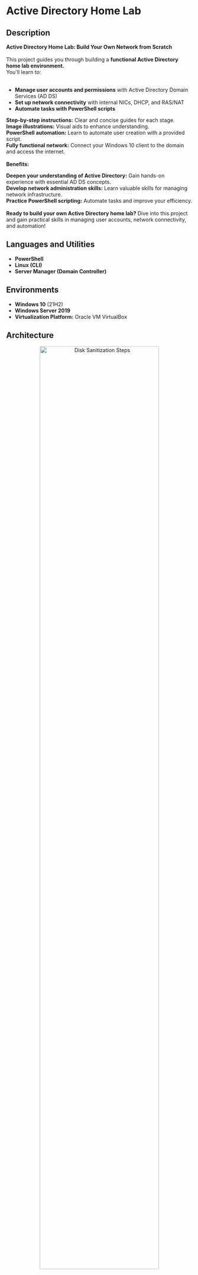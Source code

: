 <h1>Active Directory Home Lab</h1>

<!-- ### [YouTube Demonstration](https://youtu.be/7eJexJVCqJo) -->

<h2>Description</h2>
<b>Active Directory Home Lab: Build Your Own Network from Scratch</b>
 <br/>
 <br/>
This project guides you through building a <b>functional Active Directory home lab environment.</b> <br/>You'll learn to:<br/>
<br/>

- <b>Manage user accounts and permissions</b> with Active Directory Domain Services (AD DS)<br/>
- <b>Set up network connectivity</b> with internal NICs, DHCP, and RAS/NAT<br/>
- <b>Automate tasks with PowerShell scripts</b><br/>


<b>Step-by-step instructions:</b> Clear and concise guides for each stage.<br/>
<b>Image illustrations:</b> Visual aids to enhance understanding.<br/>
<b>PowerShell automation:</b> Learn to automate user creation with a provided script.<br/>
<b>Fully functional network:</b> Connect your Windows 10 client to the domain and access the internet.<br/>
<br/>
<b>Benefits:</b><br/>

<b>Deepen your understanding of Active Directory:</b> Gain hands-on experience with essential AD DS concepts.<br/>
<b>Develop network administration skills:</b> Learn valuable skills for managing network infrastructure.<br/>
<b>Practice PowerShell scripting:</b> Automate tasks and improve your efficiency.<br/>
<br/>
<b>Ready to build your own Active Directory home lab?</b> Dive into this project and gain practical skills in managing user accounts, network connectivity, and automation!<br/>

<h2>Languages and Utilities</h2>

- <b>PowerShell</b>
- <b>Linux (CLI)</b>
- <b>Server Manager (Domain Controller)</b>

<h2>Environments</h2>

 - <b>Windows 10</b> (21H2)
 - <b>Windows Server 2019</b>
 - <b>Virtualization Platform:</b> Oracle VM VirtualBox

<h2>Architecture</h2>
<p align="center">
<img src="https://i.imgur.com/B8c8teJ.png" height="80%" width="80%" alt="Disk Sanitization Steps"/>
<h2>Program walk-through</h2>
<ul>
  <li><b>Prerequisites & Basic Installation:</b></li>
</ul>

VirtualBox Installation & Setup: <br/>
<br/>
<p align="left">
<img src="https://i.imgur.com/o7WZbRL.png" height="50%" width="50%" alt="Disk Sanitization Steps"/>
<img src="https://i.imgur.com/fLR3fMO.png" height="45%" width="45%" alt="Disk Sanitization Steps"/> <br/>
<br/>
Setting up Internal NIC (Network Interface Cards) for WindowsServer2019: <br/>
<br/>
<img src="https://i.imgur.com/OLOXuyU.png" height="80%" width="80%" alt="Disk Sanitization Steps"/>
<br/>
<br/>

<ul>
  <li><b>Setting up AD DS (Active Directory Domain Service):</b></li>
</ul>
AD DS Installation: <br/>
<br/>
<img src="https://i.imgur.com/f5X8I7x.png" height="80%" width="80%" alt="Disk Sanitization Steps"/>
<br/>
AD DS a-aparulekar: <br/>
<br/>
</ul>
<img src="https://i.imgur.com/ohrnyKn.png" height="80%" width="80%" alt="Disk Sanitization Steps"/>
<br/>

<ul>
  <li><b>Setting up RAS / NAT:</b></li>
</ul>
Remote Access Service / Network Address Translation <br/>
Purpose of RAS/NAT is to allow a Windows 10 client to be on the private virtual network & still be able to access the internet through the Domain Controller.  <br/>
<br/>
RAS / NAT Installation: <br/>
<br/>
<img src="https://i.imgur.com/Aom9nDs.png" height="80%" width="80%" alt="Disk Sanitization Steps"/>
<br/>
RAS / NAT is Configured & Up: <br/>
<br/>
</ul>
<img src="https://i.imgur.com/G0troom.png" height="80%" width="80%" alt="Disk Sanitization Steps"/>
<br/>
<br/>

<ul>
  <li><b>Setting up DHCP Server:</b></li>
</ul>
Dynamic Host Configuration Protocol <br/>
DHCP allow our Windows 10 client to get an IP address that will let them get on the internet.<br/>
<br/>
DHCP Server Installation: <br/>
<br/>
<img src="https://i.imgur.com/YtatSd1.png" height="80%" width="80%" alt="Disk Sanitization Steps"/>
<br/>
DHCP is Configured & Up: <br/>
<br/>
</ul>
<img src="https://i.imgur.com/8rDEHy7.png" height="80%" width="80%" alt="Disk Sanitization Steps"/>
<br/>
<br/>

<ul>
  <li><b>PowerShell Script:</b></li>
</ul>
PowerShell script is attached <br/>
This PowerShell script generates 1000+ names for our dummy users<br/>
<br/>
<pre>
<code>
Set-ExecutionPolicy Unrestricted
</code>
</pre>

<br/>
<img src="https://i.imgur.com/tjRYroW.png" height="80%" width="80%" alt="Disk Sanitization Steps"/>
<br/>

<ul>
  <li><b>Windows 10 Client Installation:</b></li>
</ul>
For Internal Network only.<br/>
<br/>
<img src="https://i.imgur.com/N5zzPRy.png" height="80%" width="80%" alt="Disk Sanitization Steps"/>
<br/>

Our Network Infrastructure is working properly:<br/>
<br/>
<img src="https://i.imgur.com/gHnNp0T.png" height="80%" width="80%" alt="Disk Sanitization Steps"/>
<br/>

We have 1 lease from our client computer(in Domain Controller):<br/>
<br/>
<img src="https://i.imgur.com/fiqQmay.png" height="80%" width="80%" alt="Disk Sanitization Steps"/>
<br/>

Computer is listed in Active Directory:<br/>
<br/>
<img src="https://i.imgur.com/jUX5qYj.png" height="80%" width="80%" alt="Disk Sanitization Steps"/>
<br/>

Logged In successfully in one of the users:<br/>
<br/>
Example 01:<br/>
<br/>
<img src="https://i.imgur.com/sLx7LkH.png" height="80%" width="80%" alt="Disk Sanitization Steps"/>
<br/>


Example 02:<br/>
<br/>
<img src="https://i.imgur.com/su7kRFx.png" height="80%" width="80%" alt="Disk Sanitization Steps"/><br/>
<br/>
<h2>Conclusion</h2>
This project provides a comprehensive guide for building and managing your own Active Directory home lab. Through detailed instructions, visual aids, and practical examples, you'll gain valuable skills in network administration, user management, and automation.




























 
<!-- <br />
Select the disk:  <br/>
<img src="https://i.imgur.com/tcTyMUE.png" height="80%" width="80%" alt="Disk Sanitization Steps"/>
<br />
<br />
Enter the number of passes: <br/>
<img src="https://i.imgur.com/nCIbXbg.png" height="80%" width="80%" alt="Disk Sanitization Steps"/>
<br />
<br />
Confirm your selection:  <br/>
<img src="https://i.imgur.com/cdFHBiU.png" height="80%" width="80%" alt="Disk Sanitization Steps"/>
<br />
<br />
Wait for process to complete (may take some time):  <br/>
<img src="https://i.imgur.com/JL945Ga.png" height="80%" width="80%" alt="Disk Sanitization Steps"/>
<br />
<br />
Sanitization complete:  <br/>
<img src="https://i.imgur.com/K71yaM2.png" height="80%" width="80%" alt="Disk Sanitization Steps"/>
<br />
<br />
Observe the wiped disk:  <br/>
<img src="https://i.imgur.com/AeZkvFQ.png" height="80%" width="80%" alt="Disk Sanitization Steps"/>
</p> -->




<!--
 ```diff
- text in red
+ text in green
! text in orange
# text in gray
@@ text in purple (and bold)@@
```
--!>
